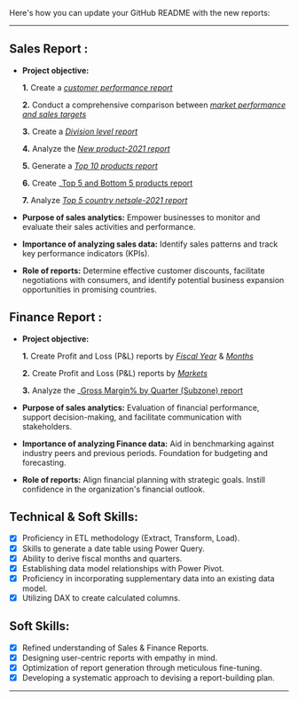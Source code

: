 Here's how you can update your GitHub README with the new reports:

---

## Sales Report :

- **Project objective:** 

    **1.** Create a _[customer performance report](https://github.com/TanmayBhagat/Sales-Finance-Analytics/blob/cdbdf805fe3f411596cf409cb7df49ecfae5d1f6/Customer%20Performance%20Report.pdf)_
  
    **2.** Conduct a comprehensive comparison between _[market performance and sales targets](https://github.com/TanmayBhagat/Sales-Finance-Analytics/blob/bc23737e323ba41aadb7bcd29b656ab242f10b44/Market%20Performance%20vs%20Target%20Report.pdf)_

    **3.** Create a _[Division level report](https://github.com/TanmayBhagat/Sales-Finance-Analytics/blob/eab196fc72ee45314b5ea8eed5abc2494394c48e/Division%20Level%20Report.pdf)_

    **4.** Analyze the _[New product-2021 report](https://github.com/TanmayBhagat/Sales-Finance-Analytics/blob/c48b02b65dfaaa2e34d5c3240c8e87da02f59a06/new%20product%202021.pdf_)_

    **5.** Generate a _[Top 10 products report](https://github.com/TanmayBhagat/Sales-Finance-Analytics/blob/c48b02b65dfaaa2e34d5c3240c8e87da02f59a06/Top%2010%20products.pdf_)_

    **6.** Create _[Top 5 and Bottom 5 products report](https://github.com/TanmayBhagat/Sales-Finance-Analytics/blob/c48b02b65dfaaa2e34d5c3240c8e87da02f59a06/TOP5%20%26%20BOTTOM%205.pdf)


    **7.** Analyze _[Top 5 country netsale-2021 report](https://github.com/TanmayBhagat/Sales-Finance-Analytics/blob/c48b02b65dfaaa2e34d5c3240c8e87da02f59a06/TOP5%20country%20-2021.pdf_)_

- **Purpose of sales analytics:** Empower businesses to monitor and evaluate their sales activities and performance.

- **Importance of analyzing sales data:** Identify sales patterns and track key performance indicators (KPIs).

- **Role of reports:** Determine effective customer discounts, facilitate negotiations with consumers, and identify potential business expansion opportunities in promising countries.


## Finance Report :

- **Project objective:** 

    **1.** Create Profit and Loss (P&L) reports by _[Fiscal Year](https://github.com/TanmayBhagat/Sales-Finance-Analytics/blob/bc23737e323ba41aadb7bcd29b656ab242f10b44/P%26L%20Statement%20by%20Fiscal%20Year.pdf)_ & _[Months](https://github.com/TanmayBhagat/Sales-Finance-Analytics/blob/cf2cc7bee5c91a1b65af11584159d6c25daaec2c/p%26L%20statement%20by%20month.pdf)_ 

   **2.** Create Profit and Loss (P&L) reports by _[Markets](https://github.com/TanmayBhagat/Sales-Finance-Analytics/blob/aaeb41742901180eeda3fd55739e3f9a7158f139/P%26L%20Statement%20by%20Markets.pdf)_

   **3.** Analyze the _[Gross Margin% by Quarter (Subzone) report](https://github.com/TanmayBhagat/Sales-Finance-Analytics/blob/49b9d6528a9e2a3209437fae0996d25cf2848660/Gross%20Margin%25%20by%20Quarters(sub_Zone).pdf)

- **Purpose of sales analytics:** Evaluation of financial performance, support decision-making, and facilitate communication with stakeholders.

- **Importance of analyzing Finance data:** Aid in benchmarking against industry peers and previous periods. Foundation for budgeting and forecasting.

- **Role of reports:** Align financial planning with strategic goals. Instill confidence in the organization's financial outlook.


## Technical & Soft Skills:
- [x]	Proficiency in ETL methodology (Extract, Transform, Load).
- [x]	Skills to generate a date table using Power Query.
- [x]	Ability to derive fiscal months and quarters.
- [x]	Establishing data model relationships with Power Pivot.
- [x]	Proficiency in incorporating supplementary data into an existing data model.
- [x]	Utilizing DAX to create calculated columns.

## Soft Skills:
- [x]	Refined understanding of Sales & Finance Reports.
- [x]	Designing user-centric reports with empathy in mind.
- [x]	Optimization of report generation through meticulous fine-tuning.
- [x]	Developing a systematic approach to devising a report-building plan.

---

